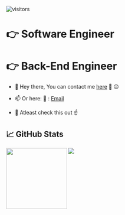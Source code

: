 ![visitors](https://visitor-badge.glitch.me/badge?page_id=victorazangu&left_color=green&right_color=red)



# :point_right: Software Engineer


# :point_right: Back-End Engineer



- 💬 Hey there, You can contact me [here](https://www.linkedin.com/in/victor-shem-7a13821a3/) 👋 :wink:

  
- 📫 Or here:
                                         💬 : [Email](victorsazangu@gmail.com)
- 💬  Atleast check this out :point_up:




## 📈 GitHub Stats
<div>
  <img height="165" align="left" src="https://github-readme-stats.vercel.app/api?username=victorazangu&show_icons=true&theme=radical" />
  <img src="https://github-readme-stats.vercel.app/api/top-langs/?username=victorazangu&layout=compact&show_icons=true&theme=radical" />
</div>
